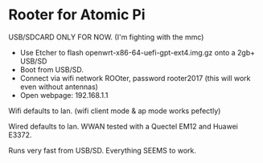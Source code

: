 # Rooter for Atomic Pi

USB/SDCARD ONLY FOR NOW. (I'm fighting with the mmc)

* Use Etcher to flash openwrt-x86-64-uefi-gpt-ext4.img.gz onto a 2gb+ USB/SD
* Boot from USB/SD.
* Connect via wifi network ROOter, password rooter2017 (this will work even without antennas)
* Open webpage: 192.168.1.1

Wifi defaults to lan. (wifi client mode & ap mode works pefectly)

Wired defaults to lan. WWAN tested with a Quectel EM12 and Huawei E3372.

Runs very fast from USB/SD. Everything SEEMS to work.
